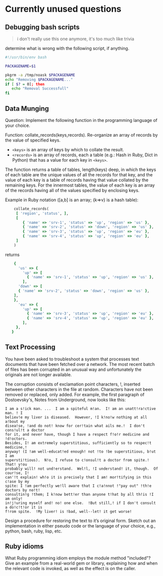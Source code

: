 # Currently unused questions

## Debugging bash scripts

> i don't really use this one anymore, it's too much like trivia

determine what is wrong with the following script, if anything.

```bash
#!/usr/bin/env bash

PACKAGENAME=$1

pkgrm -a /tmp/noask $PACKAGENAME
echo "Removing $PACKAGENAME..."
if [ $? = 0]; then
   echo "Removal Successfull"
fi
```

## Data Munging

Question: Implement the following function in the programming language of your choice.

Function: collate_records(keys,records). Re-organize an array of records by the value of specified keys.

* `<keys>` is an array of keys by which to collate the result.
* `<records>` is an array of records, each a table (e.g.: Hash in Ruby, Dict in Python) that has a value for each key in `<keys>`.

The function returns a table of tables, length(keys) deep, in which the keys of each table are the unique values of all the records for that key, and the value of each key is a table of records having that value collated by the remaining keys. For the innermost tables, the value of each key is an array of the records having all of the values specified by enclosing keys.

Example in Ruby notation ([a,b] is an array; {k=>v} is a hash table):

```ruby
    collate_records(
     [ 'region', 'status', ],
     [
        { 'name' => 'srv-1', 'status' => 'up', 'region' => 'us' },
        { 'name' => 'srv-2', 'status' => 'down', 'region' => 'us' },
        { 'name' => 'srv-3', 'status' => 'up', 'region' => 'eu' },
        { 'name' => 'srv-4', 'status' => 'up', 'region' => 'eu' },
     ]
    )
```

returns

```ruby
    {
      'us' => {
        'up' => [
          { 'name' => 'srv-1', 'status' => 'up', 'region' => 'us' },
        ],
      'down' => [
      { 'name' => 'srv-2', 'status' => 'down', 'region' => 'us' },
    ],
    },
      'eu' => {
        'up' => [
          { 'name' => 'srv-3', 'status' => 'up', 'region' => 'eu' },
          { 'name' => 'srv-4', 'status' => 'up', 'region' => 'eu' },
        ],
     },
   }
```

## Text Processing

You have been asked to troubleshoot a system that processes text documents that have been fetched over a network.  The most recent batch of files has been corrupted in an unusual way and unfortunately the originals are not longer available.

The corruption consists of exclamation point characters, !,  inserted between other characters in the file at random.  Characters have not been removed or replaced, only added.  For example, the first paragraph of Dostoevsky's, Notes from Underground, now looks like this:

```plaintext
I am a s!ick man. ...  I am a spiteful m!an.  I! am an unatt!ra!ctive man. ! I
believ!e my liver is diseased.  However, !I k!no!w nothing at all a!bout my
disea!se, !and do not! know for cer!tain what ails me.!  I don't cons!ul!t a doctor
for it, and never have, though I have a respect f!o!r medicine and !d!octors.
Besides, I! am extremely superstitious, sufficiently so to respec!t medicine,!
anyway! (I !am well-educat!ed enough! not !to !be superstitious, b!ut I am
supersti!tious).  N!o, I refuse to c!onsul!t a doctor from spite.!  That! y!ou
probably will! not und!erstand.  Wel!l, !I understand! it, though.  Of cour!se, I!
can'!t explain! wh!o it is precisely that I am! mor!tifying in this c!ase by my
spite: I !am perfectly we!ll aware that I c!a!nnot !"pay out" !th!e doctors by no!t!
consultin!g !them; I k!now bett!er than anyone t!hat by all th!is !I am only!
in!j!uring myself and! no! one else.  !But still,! if I don't consult a do!c!t!or it is
f!rom spite.  !My liver! is !bad, well--let! it get worse!
```

Design a procedure for restoring the text to it’s original form.
Sketch out an implementation in either pseudo code or the language of your choice, e.g., python, bash, ruby, lisp, etc.

## Ruby idioms

What Ruby programming idiom employs the module method "included"? Give an example from a real-world gem or library, explaining how and when the relevant code is invoked, as well as the effect is on the caller.
